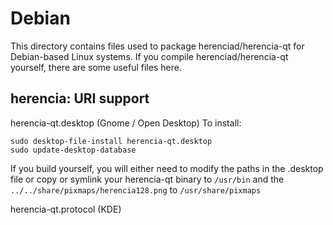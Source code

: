 
Debian
====================
This directory contains files used to package herenciad/herencia-qt
for Debian-based Linux systems. If you compile herenciad/herencia-qt yourself, there are some useful files here.

## herencia: URI support ##


herencia-qt.desktop  (Gnome / Open Desktop)
To install:

	sudo desktop-file-install herencia-qt.desktop
	sudo update-desktop-database

If you build yourself, you will either need to modify the paths in
the .desktop file or copy or symlink your herencia-qt binary to `/usr/bin`
and the `../../share/pixmaps/herencia128.png` to `/usr/share/pixmaps`

herencia-qt.protocol (KDE)

